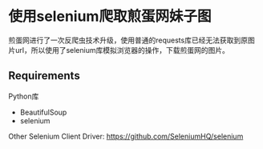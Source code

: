 # 使用selenium爬取煎蛋网妹子图
煎蛋网进行了一次反爬虫技术升级，使用普通的requests库已经无法获取到原图片url，所以使用了selenium库模拟浏览器的操作，下载煎蛋网的图片。
## Requirements
Python库
* BeautifulSoup
* selenium

Other
Selenium Client Driver: https://github.com/SeleniumHQ/selenium
